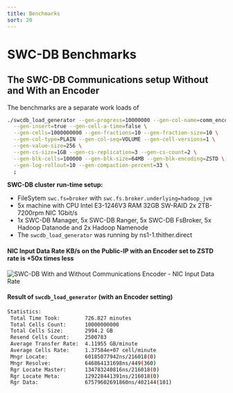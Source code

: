 ```yaml
---
title: Benchmarks
sort: 20
---
```



# SWC-DB Benchmarks



## The SWC-DB Communications setup Without and With an Encoder
The benchmarks are a separate work loads of
```bash 
./swcdb_load_generator --gen-progress=10000000 --gen-col-name=comm_encoder_test \
  --gen-insert=true --gen-cell-a-time=false \
  --gen-cells=1000000000 --gen-fractions=10 --gen-fraction-size=10 \
  --gen-col-type=PLAIN --gen-col-seq=VOLUME --gen-cell-versions=1 \
  --gen-value-size=256 \
  --gen-cs-size=1GB --gen-cs-replication=3 --gen-cs-count=2 \
  --gen-blk-cells=100000 --gen-blk-size=64MB --gen-blk-encoding=ZSTD \
  --gen-log-rollout=10 --gen-compaction-percent=33 \
  ;
``` 

**SWC-DB cluster run-time setup:**
  * FileSytem ```swc.fs=broker``` with ```swc.fs.broker.underlying=hadoop_jvm```
  * 5x machine with CPU Intel E3-1246V3 RAM 32GB SW-RAID 2x 2TB-7200rpm NIC 1Gbit/s
  * 1x SWC-DB Manager, 5x SWC-DB Ranger, 5x SWC-DB FsBroker, 5x Hadoop Datanode and 2x Hadoop Namenode
  * The `swcdb_load_generator` was running by ns1-1.thither.direct

#### NIC Input Data Rate KB/s on the Public-IP with an Encoder set to ZSTD rate is +50x times less
![SWC-DB With and Without Communications Encoder - NIC Input Data Rate](swc-db_diff-with-Encoder.png)

#### Result of `swcdb_load_generator` (with an Encoder setting)
```bash
Statistics:
 Total Time Took:        726.827 minutes
 Total Cells Count:      10000000000
 Total Cells Size:       2994.2 GB
 Resend Cells Count:     2500783
 Average Transfer Rate:  4.11955 GB/minute
 Average Cells Rate:     1.37584e+07 cell/minute
 Mngr Locate:            60185077942ns/216018(0)
 Mngr Resolve:           646864131698ns/449(360)
 Rgr Locate Master:      134783240816ns/216018(0)
 Rgr Locate Meta:        129228441391ns/216018(0)
 Rgr Data:               67579602691860ns/402144(101)
```
